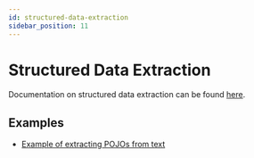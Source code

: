 ```yaml
---
id: structured-data-extraction
sidebar_position: 11
---
```


# Structured Data Extraction

Documentation on structured data extraction can be found [here](/tutorials/ai-services#output-parsing-aka-structured-outputs).

## Examples

- [Example of extracting POJOs from text]( https://github.com/langchain4j/langchain4j-examples/blob/337186583f4dc5e4e122b0cdf0a42ddb586c7fe0/other-examples/src/main/java/OtherServiceExamples.java#L133)
